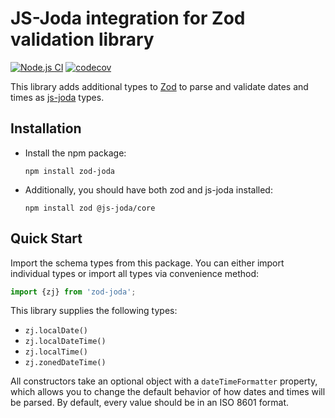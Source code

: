 # JS-Joda integration for Zod validation library

[![Node.js CI](https://github.com/dasprid/zod-joda/actions/workflows/ci.yml/badge.svg)](https://github.com/dasprid/zod-joda/actions/workflows/ci.yml)
[![codecov](https://codecov.io/gh/DASPRiD/zod-joda/branch/main/graph/badge.svg?token=I960P1I5FR)](https://codecov.io/gh/DASPRiD/zod-joda)

This library adds additional types to [Zod](https://github.com/colinhacks/zod/) to parse and validate dates and times
as [js-joda](https://github.com/js-joda/js-joda) types.

## Installation

- Install the npm package:

    `npm install zod-joda`
  
- Additionally, you should have both zod and js-joda installed:

    `npm install zod @js-joda/core`
  
## Quick Start

Import the schema types from this package. You can either import individual types or import all types via convenience
method:

```typescript
import {zj} from 'zod-joda';
```

This library supplies the following types:

- `zj.localDate()`
- `zj.localDateTime()`
- `zj.localTime()`
- `zj.zonedDateTime()`

All constructors take an optional object with a `dateTimeFormatter` property, which allows you to change the default
behavior of how dates and times will be parsed. By default, every value should be in an ISO 8601 format. 
